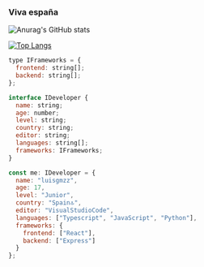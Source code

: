 ### Viva españa
![Anurag's GitHub stats](https://github-readme-stats.vercel.app/api?username=luisgmzz&show_icons=true&theme=dark)

[![Top Langs](https://github-readme-stats.vercel.app/api/top-langs/?username=luisgmzz&layout=compact&theme=dark)](https://github.com/anuraghazra/github-readme-stats)
```js
type IFrameworks = {
  frontend: string[];
  backend: string[];
};

interface IDeveloper {
  name: string;
  age: number;
  level: string;
  country: string;
  editor: string;
  languages: string[];
  frameworks: IFrameworks;
}

const me: IDeveloper = {
  name: "luisgmzz",
  age: 17,
  level: "Junior",
  country: "Spain🔝",
  editor: "VisualStudioCode",
  languages: ["Typescript", "JavaScript", "Python"],
  frameworks: {
    frontend: ["React"],
    backend: ["Express"]
  }
};

```
